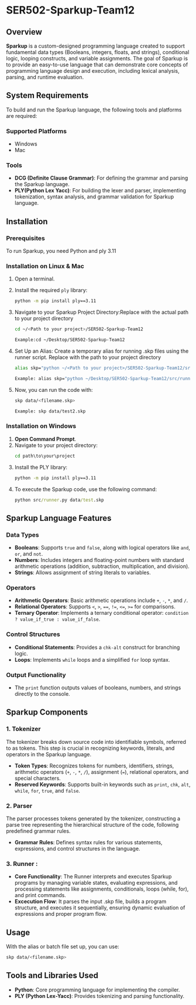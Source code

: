 
# SER502-Sparkup-Team12

## Overview
**Sparkup** is a custom-designed programming language created to support fundamental data types (Booleans, integers, floats, and strings), conditional logic, looping constructs, and variable assignments. The goal of Sparkup is to provide an easy-to-use language that can demonstrate core concepts of programming language design and execution, including lexical analysis, parsing, and runtime evaluation.


## System Requirements
To build and run the Sparkup language, the following tools and platforms are required:

### Supported Platforms
- Windows
- Mac

### Tools
- **DCG (Definite Clause Grammar)**: For defining the grammar and parsing the Sparkup language.
- **PLY(Python Lex Yacc)**: For building the lexer and parser, implementing tokenization, syntax analysis, and grammar validation for Sparkup language.

## Installation

### Prerequisites
To run Sparkup, you need Python and ply 3.11

### Installation on Linux & Mac
1. Open a terminal.
   
2. Install the required `ply` library:
   ```bash
   python -m pip install ply==3.11
   
3. Navigate to your Sparkup Project Directory:Replace <Path to your project> with the actual path to your project directory
   ```bash
   cd ~/<Path to your project>/SER502-Sparkup-Team12

   Example:cd ~/Desktop/SER502-Sparkup-Team12
   
4. Set Up an Alias: Create a temporary alias for running .skp files using the runner script. Replace <Path to your project> with the path to your project directory
   ```bash
   alias skp="python ~/<Path to your project>/SER502-Sparkup-Team12/src/runner.py"

   Example: alias skp="python ~/Desktop/SER502-Sparkup-Team12/src/runner.py"
   
5. Now, you can run the code with:
   ```bash
   skp data/<filename.skp>

   Example: skp data/test2.skp
   ```

### Installation on Windows
1. **Open Command Prompt**.
2. Navigate to your project directory:
   ```cmd
   cd path\to\your\project
   ```
3. Install the PLY library:
   ```cmd
   python -m pip install ply==3.11
   ```
4. To execute the Sparkup code, use the following command:
   ```cmd
   python src/runner.py data/test.skp
   ```

## Sparkup Language Features

### Data Types
- **Booleans**: Supports `true` and `false`, along with logical operators like `and`, `or`, and `not`.
- **Numbers**: Includes integers and floating-point numbers with standard arithmetic operations (addition, subtraction, multiplication, and division).
- **Strings**: Allows assignment of string literals to variables.

### Operators
- **Arithmetic Operators**: Basic arithmetic operations include `+`, `-`, `*`, and `/`.
- **Relational Operators**: Supports `<`, `>`, `==`, `!=`, `<=`, `>=` for comparisons.
- **Ternary Operator**: Implements a ternary conditional operator: `condition ? value_if_true : value_if_false`.

### Control Structures
- **Conditional Statements**: Provides a `chk-alt` construct for branching logic.   
- **Loops**: Implements `while` loops and a simplified `for` loop syntax.

### Output Functionality
- The `print` function outputs values of booleans, numbers, and strings directly to the console.

## Sparkup Components

### 1. Tokenizer
The tokenizer breaks down source code into identifiable symbols, referred to as tokens. This step is crucial in recognizing keywords, literals, and operators in the Sparkup language.

- **Token Types**: Recognizes tokens for numbers, identifiers, strings, arithmetic operators (`+`, `-`, `*`, `/`), assignment (`=`), relational operators, and special characters.
- **Reserved Keywords**: Supports built-in keywords such as `print`, `chk`, `alt`, `while`, `for`, `true`, and `false`.

### 2. Parser
The parser processes tokens generated by the tokenizer, constructing a parse tree representing the hierarchical structure of the code, following predefined grammar rules.

- **Grammar Rules**: Defines syntax rules for various statements, expressions, and control structures in the language.

### 3. Runner :

- **Core Functionality**: The Runner interprets and executes Sparkup programs by managing variable states, evaluating expressions, and processing statements like assignments, conditionals, loops (while, for), and print commands.
- **Excecution Flow**: It parses the input .skp file, builds a program structure, and executes it sequentially, ensuring dynamic evaluation of expressions and proper program flow.


## Usage

With the alias or batch file set up, you can use:
```bash
skp data/<filename.skp>
```

## Tools and Libraries Used
- **Python**: Core programming language for implementing the compiler.
- **PLY (Python Lex-Yacc)**: Provides tokenizing and parsing functionality.
